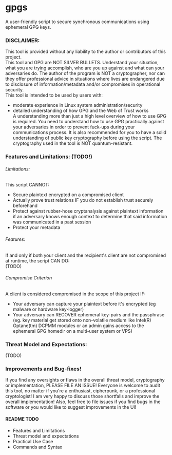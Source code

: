 # gpgs
A user-friendly script to secure synchronous communications using ephemeral GPG keys.

### DISCLAIMER:
This tool is provided without any liability to the author or contributors of this project.</br>
This tool and GPG are NOT SILVER BULLETS. Understand your situation, what you are trying accomplish, who are you up against and what can your adversaries do. The author of the program is NOT a cryptographer, nor can they offer professional advice in situations where lives are endangered due to disclosure of information/metadata and/or compromises in operational security. </br>
This tool is intended to be used by users with:<br/>
- moderate experience in Linux system administration/security</br>
- detailed understanding of how GPG and the Web of Trust works</br>
A understanding more than just a high level overview of how to use GPG is required. You need to understand how to use GPG practically against your adversaries in order to prevent fuck-ups during your communications process. It is also recommended for you to have a solid understanding of public key cryptography before using the script. The cryptography used in the tool is NOT quantum-resistant.</br>

### Features and Limitations: (TODO!)

###### Limitations:
This script CANNOT: </br>
- Secure plaintext encrypted on a compromised client</br>
- Actually prove trust relations IF you do not establish trust securely beforehand </br>
- Protect against rubber-hose cryptanalysis against plaintext information if an adversary knows enough context to determine that said information was communicated in a past session </br>
- Protect your metadata </br>

###### Features:
If and only if both your client and the recipient's client are not compromised at runtime, the script CAN DO:</br>
(TODO)

###### Compromise Criterion</br>
A client is considered compromised in the scope of this project IF:</br>
- Your adversary can capture your plaintext before it's encrypted (eg malware or hardware key-logger)</br>
- Your adversary can RECOVER ephemeral key-pairs and the passphrase (eg. key material get stored onto non-volatile medium like Intel(R) Optane(tm) DCPMM modules or an admin gains access to the ephemeral GPG homedir on a multi-user system or VPS)

### Threat Model and Expectations:
(TODO)

### Improvements and Bug-fixes!
If you find any oversights or flaws in the overall threat model, cryptography or implementation, PLEASE FILE AN ISSUE! Everyone is welcome to audit this tool, no matter if you're a enthusiast, cipherpunk, or a professional cryptologist! I am very happy to discuss those shortfalls and improve the overall implementation! Also, feel free to file issues if you find bugs in the software or you would like to suggest improvements in the UI!

#### README TODO
- Features and Limitations
- Threat model and expectations 
- Practical Use Case
- Commands and Syntax